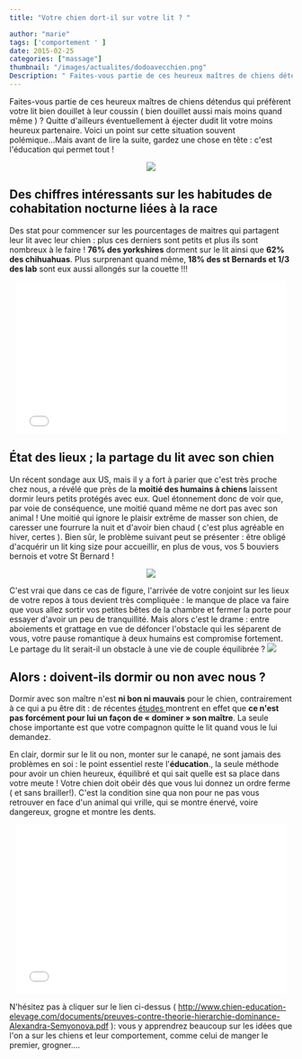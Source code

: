 ```yaml
---
title: "Votre chien dort-il sur votre lit ? "

author: "marie"
tags: ['comportement ' ]
date: 2015-02-25
categories: ["massage"]
thumbnail: "/images/actualites/dodoavecchien.png"
Description: " Faites-vous partie de ces heureux maîtres de chiens détendus qui préfèrent votre lit bien douillet à leur coussin ( bien douillet aussi mais moins quand même ) ? Quitte d'ailleurs éventuellement à éjecter dudit lit votre moins heureux partenaire...."
---
```




Faites-vous partie de ces heureux maîtres de chiens détendus qui préfèrent votre lit bien douillet à leur coussin ( bien douillet aussi mais moins quand même ) ? Quitte d'ailleurs éventuellement à éjecter dudit lit votre moins heureux partenaire.
Voici un point sur cette situation souvent polémique...Mais avant de lire la suite, gardez une chose en tête : c'est l'éducation qui permet tout !

<p align="center">
    <img src= "/images/actualites/lit.jpg">

</p>



## Des chiffres intéressants sur les habitudes de cohabitation nocturne liées à la race ##

Des stat pour commencer sur les pourcentages de maitres qui partagent leur lit avec leur chien : plus ces derniers sont petits et plus ils sont nombreux à le faire !
<b>76% des yorkshires</b> dorment sur le lit ainsi que <b>62% des chihuahuas</b>. Plus surprenant quand même, <b>18% des st Bernards et 1/3 des lab</b> sont eux aussi allongés sur la couette !!!
<p align="center"><iframe src="//giphy.com/embed/TtYHzz330lASA?html5=true" width="480" height="271" frameBorder="0" webkitAllowFullScreen mozallowfullscreen allowFullScreen></iframe></p>



## État des lieux ; la partage du lit avec son chien  ##
Un récent sondage aux US, mais il y a fort à parier que c'est très proche chez nous,  a révélé que près de la <b >moitié des humains à chiens </b> laissent dormir leurs petits protégés avec eux.
Quel étonnement donc de voir que, par voie de conséquence, une moitié quand même ne dort pas avec son animal ! Une moitié qui ignore le plaisir extrême de masser son chien, de caresser une fourrure la nuit et d'avoir bien chaud ( c'est plus agréable en hiver, certes ). Bien sûr, le problème suivant peut se présenter : être obligé d'acquérir un lit king size pour accueillir, en plus de vous, vos 5 bouviers bernois et votre St Bernard !


<p align="center"><img src="/images/actualites/chiens-dans-lit.jpg" class="img-responsive"></p>


C'est vrai que dans ce cas de figure, l'arrivée de votre conjoint sur les lieux de votre repos à tous devient très compliquée : le manque de place va faire que vous allez sortir vos petites bêtes de la chambre et fermer la porte pour essayer d'avoir un peu de tranquillité. Mais alors c'est le drame : entre aboiements et grattage en vue de défoncer l'obstacle qui les séparent de vous, votre pause romantique à deux humains est compromise fortement. Le partage du lit serait-il un obstacle à une vie de couple équilibrée ? <img src = "/images/actualites/happyyes.gif">


## Alors : doivent-ils dormir ou non avec nous ? ##

Dormir avec son maître n'est <b>ni bon ni mauvais</b> pour le chien, contrairement à ce qui a pu être dit : de récentes <a href="http://www.chien-education-elevage.com/documents/preuves-contre-theorie-hierarchie-dominance-Alexandra-Semyonova.pdf" target="_blank"> études </a> montrent en effet que <b>ce n'est pas forcément pour lui un façon de « dominer » son maître</b>. La seule chose importante est que votre compagnon quitte le lit quand vous le lui demandez. 



En clair, dormir sur le lit ou non, monter sur le canapé, ne sont jamais des problèmes en soi : le point essentiel reste l'<b>éducation</b>., la seule méthode pour avoir un chien heureux, équilibré et qui sait quelle est sa place dans votre meute ! Votre chien doit obéir dés que vous lui donnez un ordre ferme ( et sans brailler!). C'est la condition sine qua non pour ne pas vous retrouver en face d'un animal qui vrille, qui se montre énervé, voire dangereux, grogne et montre les dents.

<p align="center"><iframe src="//giphy.com/embed/4rkpjhMPJxPKE?html5=true" width="480" height="301" frameBorder="0" webkitAllowFullScreen mozallowfullscreen allowFullScreen></iframe></p>

N'hésitez pas à cliquer sur le lien ci-dessus ( http://www.chien-education-elevage.com/documents/preuves-contre-theorie-hierarchie-dominance-Alexandra-Semyonova.pdf ): vous y apprendrez beaucoup sur les idées   que l'on a sur les chiens et leur comportement, comme celui de manger le premier, grogner....
